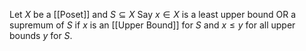 Let $X$ be a [[Poset]] and $S\subseteq X$
Say $x\in X$ is a least upper bound OR a supremum of $S$ if $x$ is an [[Upper Bound]] for $S$ and $x\leq y$ for all upper bounds $y$ for $S$.
